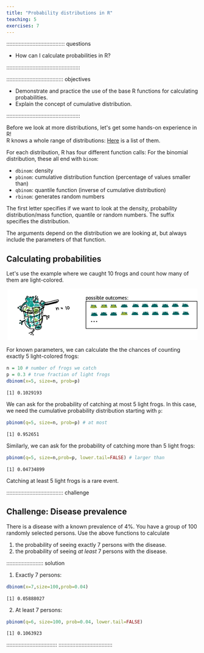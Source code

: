 ```yaml
---
title: "Probability distributions in R"
teaching: 5
exercises: 7
---
```


:::::::::::::::::::::::::::::::::::::: questions 

- How can I calculate probabilities in R?

::::::::::::::::::::::::::::::::::::::::::::::::

::::::::::::::::::::::::::::::::::::: objectives

- Demonstrate and practice the use of the base R functions for calculating probabilities. 
- Explain the concept of cumulative distribution.

::::::::::::::::::::::::::::::::::::::::::::::::

Before we look at more distributions, let's get some hands-on experience in R!  
R knows a whole range of distributions:  [Here](https://stat.ethz.ch/R-manual/R-devel/library/stats/html/Distributions.html) is a list of them.

For each distribution, R has four different function calls:
For the binomial distribution, these all end with `binom`:  
- `dbinom`: density   
- `pbinom`: cumulative distribution function (percentage of values smaller than)  
- `qbinom`: quantile function (inverse of cumulative distribution)  
- `rbinom`: generates random numbers

The first letter specifies if we want to look at the density, probability distribution/mass function, quantile or random numbers. The suffix specifies the distribution.

The arguments depend on the distribution we are looking at, but always include the parameters of that function.  

## Calculating probabilities


Let's use the example where we caught 10 frogs and count how many of them are light-colored. 


<p align="center">
<img src="fig/sampling-frogs-2.png" width="500"/>
</p>

For known parameters, we can calculate the the chances of counting exactly 5 light-colored frogs:

```r
n = 10 # number of frogs we catch
p = 0.3 # true fraction of light frogs
dbinom(x=5, size=n, prob=p)
```

```{.output}
[1] 0.1029193
```

We can ask for the probability of catching at most 5 light frogs. In this case, we need the cumulative probability distribution starting with `p`:


```r
pbinom(q=5, size=n, prob=p) # at most
```

```{.output}
[1] 0.952651
```

Similarly, we can ask for the probability of catching more than 5 light frogs:

```r
pbinom(q=5, size=n,prob=p, lower.tail=FALSE) # larger than
```

```{.output}
[1] 0.04734899
```



Catching at least 5 light frogs is a rare event.


::::::::::::::::::::::::::::::::::::: challenge 

## Challenge: Disease prevalence  

There is a disease with a known prevalence of 4%. You have a group of 100 randomly selected persons. Use the above functions to calculate  

1. the probability of seeing exactly 7 persons with the disease.  
2. the probability of seeing *at least* 7 persons with the disease.


:::::::::::::::::::::::: solution 

1. Exactly 7 persons:

```r
dbinom(x=7,size=100,prob=0.04)
```

```{.output}
[1] 0.05888027
```

2. At least 7 persons:

```r
pbinom(q=6, size=100, prob=0.04, lower.tail=FALSE)
```

```{.output}
[1] 0.1063923
```


:::::::::::::::::::::::::::::::::
:::::::::::::::::::::::::::::::::::



